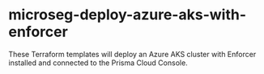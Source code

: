 # microseg-deploy-azure-aks-with-enforcer
These Terraform templates will deploy an Azure AKS cluster with Enforcer installed and connected to the Prisma Cloud Console.
